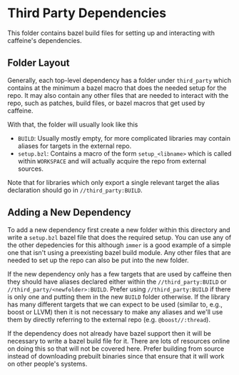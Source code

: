 # Third Party Dependencies

This folder contains bazel build files for setting up and interacting with
caffeine's dependencies.

## Folder Layout
Generally, each top-level dependency has a folder under `third_party` which
contains at the minimum a bazel macro that does the needed setup for the repo.
It may also contain any other files that are needed to interact with the repo,
such as patches, build files, or bazel macros that get used by caffeine.

With that, the folder will usually look like this
- `BUILD`: Usually mostly empty, for more complicated libraries may contain
  aliases for targets in the external repo.
- `setup.bzl`: Contains a macro of the form `setup_<libname>` which is called
  within `WORKSPACE` and will actually acquire the repo from external sources.

Note that for libraries which only export a single relevant target the alias
declaration should go in `//third_party:BUILD`. 

## Adding a New Dependency
To add a new dependency first create a new folder within this directory and
write a `setup.bzl` bazel file that does the required setup. You can use any
of the other depedencies for this although `immer` is a good example of a
simple one that isn't using a preexisting bazel build module. Any other files
that are needed to set up the repo can also be put into the new folder.

If the new dependency only has a few targets that are used by caffeine then
they should have aliases declared either within the `//third_party:BUILD` or
`//third_party/<newfolder>:BUILD`. Prefer using `//third_party:BUILD` if there
is only one and putting them in the new `BUILD` folder otherwise. If the
library has many different targets that we can expect to be used (similar to,
e.g., boost or LLVM) then it is not necessary to make any aliases and we'll
use them by directly referring to the external repo (e.g. `@boost//:thread`).

If the dependency does not already have bazel support then it will be
necessary to write a bazel build file for it. There are lots of resources
online on doing this so that will not be covered here. Prefer building from
source instead of downloading prebuilt binaries since that ensure that it
will work on other people's systems.
